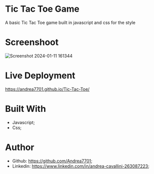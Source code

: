# Tic Tac Toe Game

A basic Tic Tac Toe game built in javascript and css for the style

# Screenshoot
![Screenshot 2024-01-11 161344](https://github.com/Andrea7701/Tic-Tac-Toe/assets/156012853/04b758d6-a892-40b9-8fec-069505e2910b)

# Live Deployment

https://andrea7701.github.io/Tic-Tac-Toe/

# Built With 
 - Javascript;
 - Css;

# Author
 - Github: https://github.com/Andrea7701;
 - Linkedin: https://www.linkedin.com/in/andrea-cavallini-263087223;
